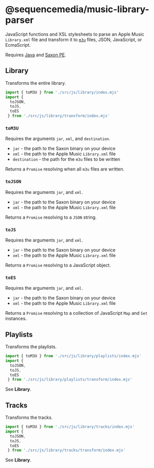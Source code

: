 # @sequencemedia/music-library-parser

JavaScript functions and XSL stylesheets to parse an Apple Music `Library.xml` file and transform it to [`m3u`](https://en.wikipedia.org/wiki/M3U) files, JSON, JavaScript, or EcmaScript.

Requires [Java](https://www.oracle.com/java/technologies/javase-downloads.html) and [Saxon PE](https://www.saxonica.com/welcome/welcome.xml).

## Library

Transforms the entire library.

```javascript
import { toM3U } from './src/js/library/index.mjs'
import {
  toJSON,
  toJS,
  toES
 } from './src/js/library/transform/index.mjs'
```

### `toM3U`

Requires the arguments `jar`, `xml`, and `destination`.

- `jar` - the path to the Saxon binary on your device
- `xml` - the path to the Apple Music `Library.xml` file
- `destination` - the path for the `m3u` files to be written

Returns a `Promise` resolving when all `m3u` files are written.

### `toJSON`

Requires the arguments `jar`, and `xml`.

- `jar` - the path to the Saxon binary on your device
- `xml` - the path to the Apple Music `Library.xml` file

Returns a `Promise` resolving to a `JSON` string.

### `toJS`

Requires the arguments `jar`, and `xml`.

- `jar` - the path to the Saxon binary on your device
- `xml` - the path to the Apple Music `Library.xml` file

Returns a `Promise` resolving to a JavaScript object.

### `toES`

Requires the arguments `jar`, and `xml`.

- `jar` - the path to the Saxon binary on your device
- `xml` - the path to the Apple Music `Library.xml` file

Returns a `Promise` resolving to a collection of JavaScript `Map` and `Set` instances.

## Playlists

Transforms the playlists.

```javascript
import { toM3U } from './src/js/library/playlists/index.mjs'
import {
  toJSON,
  toJS,
  toES
 } from './src/js/library/playlists/transform/index.mjs'
```

See **Library**.

## Tracks

Transforms the tracks.

```javascript
import { toM3U } from './src/js/library/tracks/index.mjs'
import {
  toJSON,
  toJS,
  toES
 } from './src/js/library/tracks/transform/index.mjs'
```

See **Library**.
